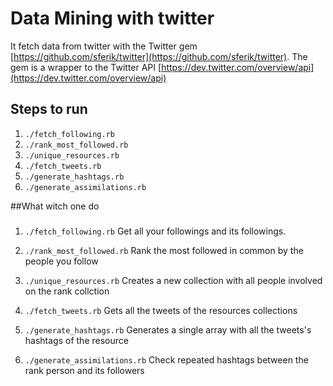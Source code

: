 # Data Mining with twitter
It fetch data from twitter with the Twitter gem [https://github.com/sferik/twitter](https://github.com/sferik/twitter).
The gem is a wrapper to the Twitter API [https://dev.twitter.com/overview/api](https://dev.twitter.com/overview/api)

## Steps to run 

1. ```./fetch_following.rb```
2. ```./rank_most_followed.rb```
3. ```./unique_resources.rb```
4. ```./fetch_tweets.rb```
5. ```./generate_hashtags.rb```
6. ```./generate_assimilations.rb```

##What witch one do

###
1. ```./fetch_following.rb```
Get all your followings and its followings.

2. ```./rank_most_followed.rb```
Rank the most followed in common by the people you follow

3. ```./unique_resources.rb```
Creates a new collection with all people involved on the rank collction

4. ```./fetch_tweets.rb```
Gets all the tweets of the resources collections

5. ```./generate_hashtags.rb```
Generates a single array with all the tweets's hashtags of the resource

6. ```./generate_assimilations.rb```
Check repeated hashtags between the rank person and its followers


